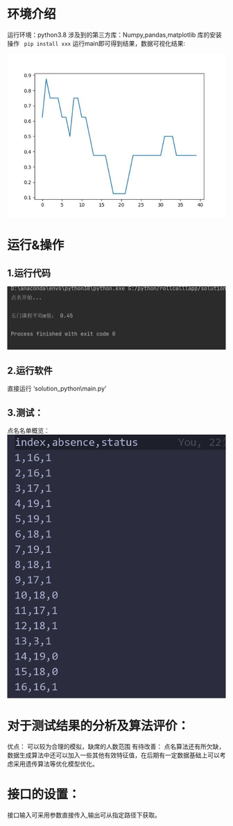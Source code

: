 # 环境介绍
运行环境：python3.8
涉及到的第三方库：Numpy,pandas,matplotlib
库的安装操作
` 
pip install xxx
` 
运行main即可得到结果，数据可视化结果:

![](Data/p1.jpg) 
# 运行&操作
## 1.运行代码 
![](image/mk-2022-10-11-14-22-57.png)
<!-- 运行结果展示 -->

## 2.运行软件 
直接运行 ‘solution_python\main.py’
## 3.测试：
点名名单概览：
![](image/mk-2022-10-11-14-28-36.png)
# 对于测试结果的分析及算法评价：
优点：
可以较为合理的模拟，缺席的人数范围
有待改善：
点名算法还有所欠缺，数据生成算法中还可以加入一些其他有效特征值，在后期有一定数据基础上可以考虑采用遗传算法等优化模型优化。
# 接口的设置：
接口输入可采用参数直接传入,输出可从指定路径下获取。
